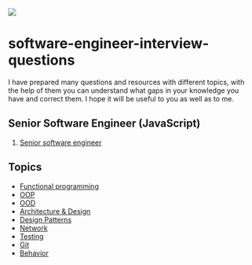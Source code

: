 <img src="developer.gif">

# software-engineer-interview-questions

I have prepared many questions and resources with different topics, with the help of them you can understand what gaps in your knowledge you have and correct them. I hope it will be useful to you as well as to me.

## Senior Software Engineer (JavaScript) 
1. [Senior software engineer](https://github.com/bmarvinb/senior-software-engineer)

## Topics
* [Functional programming](https://github.com/bmarvinb/awesome-interview-questions/blob/master/fp.md)
* [OOP](https://github.com/bmarvinb/awesome-interview-questions/blob/master/oop.md)
* [OOD](https://github.com/bmarvinb/awesome-interview-questions/blob/master/ood.md)
* [Architecture & Design](https://github.com/bmarvinb/awesome-interview-questions/blob/master/architecture.md)
* [Design Patterns](https://github.com/bmarvinb/awesome-interview-questions/blob/master/design-patterns.md)
* [Network](https://github.com/bmarvinb/awesome-interview-questions/blob/master/computer-networks.md)
* [Testing](https://github.com/bmarvinb/awesome-interview-questions/blob/master/testing.md)
* [Git](https://github.com/bmarvinb/awesome-interview-questions/blob/master/git.md)
* [Behavior](https://github.com/bmarvinb/awesome-interview-questions/blob/master/behaviour.md)

